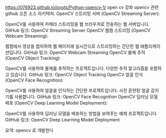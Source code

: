 https://076923.github.io/posts/Python-opencv-1/ open cv 강좌
opencv 관련 github 오픈 소스
  아키텍처.
OpenCV 스트리밍 서버 (OpenCV Streaming Server):

OpenCV를 사용하여 카메라 스트리밍을 웹 브라우저로 전송하는 웹 서버입니다.
GitHub 링크: OpenCV Streaming Server
OpenCV 웹캠 스트리밍 (OpenCV Webcam Streaming):

웹캠에서 영상을 캡처하여 웹 페이지에 실시간으로 스트리밍하는 간단한 웹 애플리케이션입니다.
GitHub 링크: OpenCV Webcam Streaming
OpenCV 물체 추적 (OpenCV Object Tracking):

OpenCV를 사용하여 물체를 추적하는 프로젝트입니다. 다양한 추적 알고리즘을 포함하고 있습니다.
GitHub 링크: OpenCV Object Tracking
OpenCV 얼굴 인식 (OpenCV Face Recognition):

OpenCV를 사용하여 얼굴을 인식하는 간단한 프로젝트입니다. 사전 훈련된 얼굴 감지기를 사용합니다.
GitHub 링크: OpenCV Face Recognition
OpenCV 딥러닝 모델 배포 (OpenCV Deep Learning Model Deployment):

OpenCV를 사용하여 딥러닝 모델을 배포하는 방법을 보여주는 예제 프로젝트입니다.
GitHub 링크: OpenCV Deep Learning Model Deployment

요약: opencv 로 개발한다
